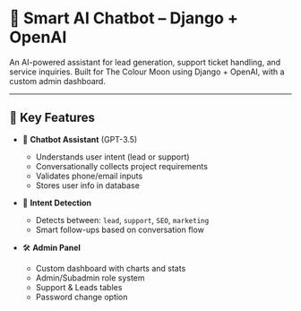 # 🤖 Smart AI Chatbot – Django + OpenAI

An AI-powered assistant for lead generation, support ticket handling, and service inquiries. Built for The Colour Moon using Django + OpenAI, with a custom admin dashboard.

---

## 🔑 Key Features

- 💬 **Chatbot Assistant** (GPT-3.5)
  - Understands user intent (lead or support)
  - Conversationally collects project requirements
  - Validates phone/email inputs
  - Stores user info in database

- 🧠 **Intent Detection**
  - Detects between: `lead`, `support`, `SEO`, `marketing`
  - Smart follow-ups based on conversation flow

- 🛠 **Admin Panel**
  - Custom dashboard with charts and stats
  - Admin/Subadmin role system
  - Support & Leads tables
  - Password change option
